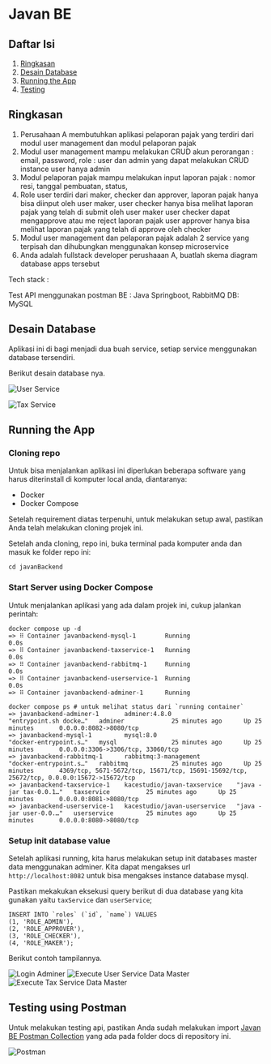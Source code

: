 # Javan BE

## Daftar Isi 
1. [Ringkasan](#ringkasan)
2. [Desain Database](#desain-database)
3. [Running the App](#running-the-app)
4. [Testing](#testing-using-postman)

## Ringkasan 

1. Perusahaan A membutuhkan aplikasi pelaporan pajak yang terdiri dari modul user management
dan modul pelaporan pajak
2. Modul user management mampu melakukan CRUD akun perorangan :
email, password, role : user dan admin
yang dapat melakukan CRUD instance user hanya admin
3. Modul pelaporan pajak mampu melakukan input laporan pajak :
nomor resi, tanggal pembuatan, status,
4. Role user terdiri dari maker, checker dan approver, laporan pajak hanya bisa diinput oleh user
maker,
user checker hanya bisa melihat laporan pajak yang telah di submit oleh user maker
user checker dapat mengapprove atau me reject laporan pajak
user approver hanya bisa melihat laporan pajak yang telah di approve oleh checker
5. Modul user management dan pelaporan pajak adalah 2 service yang terpisah dan dihubungkan
menggunakan konsep microservice
6. Anda adalah fullstack developer perushaaan A, buatlah skema diagram database apps tersebut

Tech stack :

Test API menggunakan postman
BE : Java Springboot, RabbitMQ
DB: MySQL

## Desain Database 

Aplikasi ini di bagi menjadi dua buah service, setiap service menggunakan database tersendiri. 

Berikut desain database nya.

![User Service](docs/diagrams/user-service-erd-diagram.png "Screen 1")

![Tax Service](docs/diagrams/tax-service-erd-diagram.png "Screen 2")

## Running the App
### Cloning repo 

Untuk bisa menjalankan aplikasi ini diperlukan beberapa software yang harus diterinstall di komputer local anda, diantaranya:
- Docker
- Docker Compose

Setelah requirement diatas terpenuhi, untuk melakukan setup awal, pastikan Anda telah melakukan cloning projek ini.

Setelah anda cloning, repo ini, buka terminal pada komputer anda dan masuk ke folder repo ini:
```
cd javanBackend
```

### Start Server using Docker Compose 

Untuk menjalankan aplikasi yang ada dalam projek ini, cukup jalankan perintah:
```
docker compose up -d
=> ⠿ Container javanbackend-mysql-1        Running                                                                                        0.0s
=> ⠿ Container javanbackend-taxservice-1   Running                                                                                        0.0s
=> ⠿ Container javanbackend-rabbitmq-1     Running                                                                                        0.0s
=> ⠿ Container javanbackend-userservice-1  Running                                                                                        0.0s
=> ⠿ Container javanbackend-adminer-1      Running 

docker compose ps # untuk melihat status dari `running container`
=> javanbackend-adminer-1       adminer:4.8.0                  "entrypoint.sh docke…"   adminer             25 minutes ago      Up 25 minutes       0.0.0.0:8082->8080/tcp
=> javanbackend-mysql-1         mysql:8.0                      "docker-entrypoint.s…"   mysql               25 minutes ago      Up 25 minutes       0.0.0.0:3306->3306/tcp, 33060/tcp
=> javanbackend-rabbitmq-1      rabbitmq:3-management          "docker-entrypoint.s…"   rabbitmq            25 minutes ago      Up 25 minutes       4369/tcp, 5671-5672/tcp, 15671/tcp, 15691-15692/tcp, 25672/tcp, 0.0.0.0:15672->15672/tcp
=> javanbackend-taxservice-1    kacestudio/javan-taxservice    "java -jar tax-0.0.1…"   taxservice          25 minutes ago      Up 25 minutes       0.0.0.0:8081->8080/tcp
=> javanbackend-userservice-1   kacestudio/javan-userservice   "java -jar user-0.0.…"   userservice         25 minutes ago      Up 25 minutes       0.0.0.0:8080->8080/tcp
```

### Setup init database value

Setelah aplikasi running, kita harus melakukan setup init databases master data menggunakan adminer. 
Kita dapat mengakses url `http://localhost:8082` untuk bisa mengakses instance database mysql.

Pastikan mekakukan eksekusi query berikut di dua database yang kita gunakan yaitu `taxService` dan `userService`;

```
INSERT INTO `roles` (`id`, `name`) VALUES
(1,	'ROLE_ADMIN'),
(2,	'ROLE_APPROVER'),
(3,	'ROLE_CHECKER'),
(4,	'ROLE_MAKER');
```

Berikut contoh tampilannya.

![Login Adminer](docs/initdb/adminer-1.png "Screen 1")
![Execute User Service Data Master](docs/initdb/adminer-2.png "Screen 2")
![Execute Tax Service Data Master](docs/initdb/adminer-3.png "Screen 3")

## Testing using Postman

Untuk melakukan testing api, pastikan Anda sudah melakukan import [Javan BE Postman Collection](docs/postman/Javan%20BE.postman_collection.json) yang ada pada folder docs di repository ini.

![Postman](docs/postman/postman-1.png "Screen 1")
